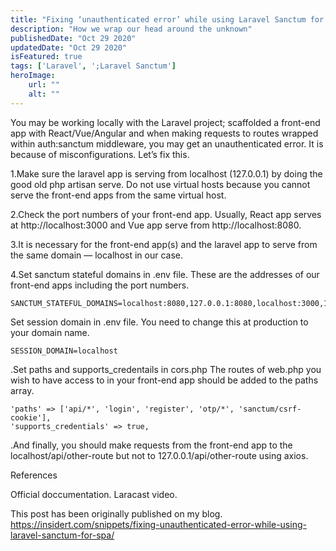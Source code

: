 ```yaml
---
title: "Fixing ‘unauthenticated error’ while using Laravel Sanctum for SPA."
description: "How we wrap our head around the unknown"
publishedDate: "Oct 29 2020"
updatedDate: "Oct 29 2020"
isFeatured: true
tags: ['Laravel', ';Laravel Sanctum']
heroImage:
    url: ""
    alt: ""
---
```

You may be working locally with the Laravel project; scaffolded a front-end app with React/Vue/Angular and when making requests to routes wrapped within auth:sanctum middleware, you may get an unauthenticated error. It is because of misconfigurations. Let’s fix this.

1.Make sure the laravel app is serving from localhost (127.0.0.1) by doing the good old php artisan serve. Do not use virtual hosts because you cannot serve the front-end apps from the same virtual host.

2.Check the port numbers of your front-end app. Usually, React app serves at http://localhost:3000 and Vue app serve from http://localhost:8080.

3.It is necessary for the front-end app(s) and the laravel app to serve from the same domain — localhost in our case.

4.Set sanctum stateful domains in .env file. These are the addresses of our front-end apps including the port numbers.
``````
SANCTUM_STATEFUL_DOMAINS=localhost:8080,127.0.0.1:8080,localhost:3000,127.0.0.1:3000
``````

Set session domain in .env file. You need to change this at production to your domain name.
``````
SESSION_DOMAIN=localhost
``````

.Set paths and supports_credentails in cors.php The routes of web.php you wish to have access to in your front-end app should be added to the paths array.
``````
'paths' => ['api/*', 'login', 'register', 'otp/*', 'sanctum/csrf-cookie'],
'supports_credentials' => true,
``````
.And finally, you should make requests from the front-end app to the localhost/api/other-route but not to 127.0.0.1/api/other-route using axios.

References

Official doccumentation.
Laracast video.


This post has been originally published on my blog. https://insidert.com/snippets/fixing-unauthenticated-error-while-using-laravel-sanctum-for-spa/
